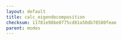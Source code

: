 ```yaml
---
layout: default
title: calc_eigendecomposition
checksum: 11781e98be0775cd81a50db78580feae
parent: modes
---
```



